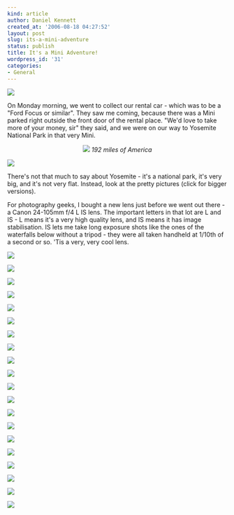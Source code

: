 ```yaml
---
kind: article
author: Daniel Kennett
created_at: '2006-08-18 04:27:52'
layout: post
slug: its-a-mini-adventure
status: publish
title: It's a Mini Adventure!
wordpress_id: '31'
categories:
- General
---
```


<a href="http://ikennd.ac/photocasts/yosemite/index.rss"><img src="http://ikennd.ac/images/photocast_sub.png"/></a>

On Monday morning, we went to collect our rental car - which was to be a "Ford Focus or similar". They saw me coming, because there was a Mini parked right outside the front door of the rental place. "We'd love to take more of your money, sir" they said, and we were on our way to Yosemite National Park in that very Mini. 

<center><img src="http://ikennd.ac/pictures/wwdc/yosemite/map.jpg"/>
<i>192 miles of America</i></center>

<!--more-->

<a href="http://ikennd.ac/pictures/wwdc/yosemite/IMG_1144_big.jpg"><img src="http://ikennd.ac/pictures/wwdc/yosemite/IMG_1144.jpg"/></a>

There's not that much to say about Yosemite - it's a national park, it's very big, and it's not very flat. Instead, look at the pretty pictures (click for bigger versions).

For photography geeks, I bought a new lens just before we went out there - a Canon 24-105mm f/4 L IS lens. The important letters in that lot are L and IS - L means it's a very high quality lens, and IS means it has image stabilisation. IS lets me take long exposure shots like the ones of the waterfalls below without a tripod - they were all taken handheld at 1/10th of a second or so. 'Tis a very, very cool lens.

<a href="http://ikennd.ac/pictures/wwdc/yosemite/IMG_1145_big.jpg"><img src="http://ikennd.ac/pictures/wwdc/yosemite/IMG_1145.jpg"/> 

</a><a href="http://ikennd.ac/pictures/wwdc/yosemite/IMG_1148_big.jpg"><img src="http://ikennd.ac/pictures/wwdc/yosemite/IMG_1148.jpg"/></a>

<a href="http://ikennd.ac/pictures/wwdc/yosemite/IMG_1168_big.jpg"><img src="http://ikennd.ac/pictures/wwdc/yosemite/IMG_1168.jpg"/></a>

<a href="http://ikennd.ac/pictures/wwdc/yosemite/IMG_1170_big.jpg"><img src="http://ikennd.ac/pictures/wwdc/yosemite/IMG_1170.jpg"/></a>

<a href="http://ikennd.ac/pictures/wwdc/yosemite/IMG_1226_big.jpg"><img src="http://ikennd.ac/pictures/wwdc/yosemite/IMG_1226.jpg"/></a>

<a href="http://ikennd.ac/pictures/wwdc/yosemite/IMG_1229_big.jpg"><img src="http://ikennd.ac/pictures/wwdc/yosemite/IMG_1229.jpg"/></a>

<a href="http://ikennd.ac/pictures/wwdc/yosemite/IMG_1243_big.jpg"><img src="http://ikennd.ac/pictures/wwdc/yosemite/IMG_1243.jpg"/></a>

<a href="http://ikennd.ac/pictures/wwdc/yosemite/IMG_1358_big.jpg"><img src="http://ikennd.ac/pictures/wwdc/yosemite/IMG_1358.jpg"/></a>

<a href="http://ikennd.ac/pictures/wwdc/yosemite/IMG_1272_big.jpg"><img src="http://ikennd.ac/pictures/wwdc/yosemite/IMG_1272.jpg"/></a>

<a href="http://ikennd.ac/pictures/wwdc/yosemite/IMG_1294_big.jpg"><img src="http://ikennd.ac/pictures/wwdc/yosemite/IMG_1294.jpg"/></a>

<a href="http://ikennd.ac/pictures/wwdc/yosemite/IMG_1331_big.jpg"><img src="http://ikennd.ac/pictures/wwdc/yosemite/IMG_1331.jpg"/></a>

<a href="http://ikennd.ac/pictures/wwdc/yosemite/IMG_1333_big.jpg"><img src="http://ikennd.ac/pictures/wwdc/yosemite/IMG_1333.jpg"/></a>

<a href="http://ikennd.ac/pictures/wwdc/yosemite/IMG_1342_big.jpg"><img src="http://ikennd.ac/pictures/wwdc/yosemite/IMG_1342.jpg"/></a>

<a href="http://ikennd.ac/pictures/wwdc/yosemite/IMG_1377_big.jpg"><img src="http://ikennd.ac/pictures/wwdc/yosemite/IMG_1377.jpg"/></a>

<a href="http://ikennd.ac/pictures/wwdc/yosemite/IMG_1380_big.jpg"><img src="http://ikennd.ac/pictures/wwdc/yosemite/IMG_1380.jpg"/></a>

<a href="http://ikennd.ac/pictures/wwdc/yosemite/IMG_1383_big.jpg"><img src="http://ikennd.ac/pictures/wwdc/yosemite/IMG_1383.jpg"/></a>

<a href="http://ikennd.ac/pictures/wwdc/yosemite/IMG_1384_big.jpg"><img src="http://ikennd.ac/pictures/wwdc/yosemite/IMG_1384.jpg"/></a>

<a href="http://ikennd.ac/pictures/wwdc/yosemite/IMG_1390_big.jpg"><img src="http://ikennd.ac/pictures/wwdc/yosemite/IMG_1390.jpg"/></a>

<a href="http://ikennd.ac/pictures/wwdc/yosemite/IMG_1407_big.jpg"><img src="http://ikennd.ac/pictures/wwdc/yosemite/IMG_1407.jpg"/></a>

<a href="http://ikennd.ac/pictures/wwdc/yosemite/IMG_1413_big.jpg"><img src="http://ikennd.ac/pictures/wwdc/yosemite/IMG_1413.jpg"/></a>